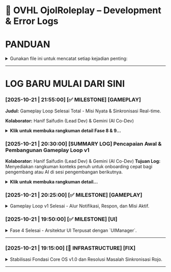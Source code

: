 # 📜 OVHL OjolRoleplay – Development & Error Logs

# PANDUAN
<details>
<summary>
Gunakan file ini untuk mencatat setiap kejadian penting:
</summary>

- 🧠 Ide baru
- 🐞 Bug
- ⚙️ Pengujian sistem
- 🧱 Refactor atau perubahan arsitektur
- 💡 Insight desain
- ✅ Progres Tracker
- Dan Kategori Lain Yang Belum

> SETIAP LOG BARU HARUS DI CATAT PALING ATAS
---

## 🗓️ Format Log Standar
```
### [YYYY-MM-DD | HH:MM:SS] [KATEGORI]
Deskripsi singkat tentang kejadian.
Jika relevan, tambahkan detail teknis, path file, atau error message.
```

---

## 🧩 Contoh Log

### [2025-10-21 | 14:37:00] [🧱 INFRASTRUCTURE]
CoreOS V2 Bootstrapper stabil, seluruh service berhasil dimuat otomatis.
EventService dan DataService berhasil sinkron tanpa infinite yield.

---

### [2025-10-21 | 14:44:00] [🐞 BUG]
Masalah pada DataService line 101 – token `if` error akibat parsing config manager lama.
✔️ Solusi: hapus referensi legacy dan ganti dengan placeholder `loadConfigFromManager()`.

---

### [2025-10-21 | 15:22:00] [💡 IDEA]
Tambahkan Admin Panel sebagai modul independen yang bisa mengubah konfigurasi runtime
(Data autosave, event monitor, style theme switcher, dsb).

---

### [2025-10-21 | 15:30:00] [✅ TEST]
Core sukses menjalankan test module `TestOrder` tanpa error.
Client berhasil memanggil server event dengan response valid.

---

> Semua log bersifat kronologis dan akan menjadi timeline resmi pengembangan OVHL CoreOS.
</details>

---
# LOG BARU MULAI DARI SINI

### [2025-10-21 | 21:55:00] [✅ MILESTONE] [GAMEPLAY]

**Judul:** Gameplay Loop Selesai Total - Misi Nyata & Sinkronisasi Real-time.

**Kolaborator:** Hanif Saifudin (Lead Dev) & Gemini (AI Co-Dev)

<details>
<summary><strong>Klik untuk membuka rangkuman detail Fase 8 & 9...</strong></summary>

---

#### **BAGIAN 1: FASE 8 - MISI JADI NYATA (TRIGGER ZONE)**

##### **Branch Fitur:**
`feature/trigger-zone-mission`

##### **Tujuan Utama:**
Mengubah misi dari sekadar UI menjadi sebuah tugas yang memiliki *win condition* (kondisi kemenangan). Pemain kini harus secara fisik pergi ke lokasi tujuan untuk menyelesaikan order.

##### **Alur Kerja Fitur yang Dicapai:**
1.  **Pembuatan Zona:** Setelah pemain menerima order, `TestOrder` (server) memerintahkan `ZoneService` (server) untuk membuat sebuah `Part` silinder hijau semi-transparan ("zona tujuan") di `Workspace`, di lokasi yang telah ditentukan.
2.  **Deteksi Pemain:** `ZoneService` memasang *listener* `.Touched` pada zona tersebut. Ketika ada sesuatu yang menyentuh, ia akan memverifikasi apakah itu adalah karakter dari pemain yang sedang menjalankan misi.
3.  **Penyelesaian Misi:** Jika verifikasi berhasil, `ZoneService` akan memicu *callback* yang memberitahu `TestOrder` bahwa misi telah selesai.
4.  **Pemberian Imbalan:** `TestOrder` kemudian memerintahkan `DataService` untuk menambahkan uang ke data pemain (`AddUang`).
5.  **Feedback ke Client:** `TestOrder` juga mengirim `RemoteEvent` ("MissionCompleted") ke client untuk memberitahu bahwa misi sudah beres, yang kemudian memicu penghapusan UI Misi Aktif.

##### **Tantangan Kritis & Solusinya:**
* **`MASALAH: Bug Kritis di Core OS`**
    * **Kasus:** Terjadi serangkaian error beruntun (`attempt to call missing method`, `Infinite yield possible`) yang disebabkan oleh kesalahan penulisan kode (minifikasi & salah panggil metode) di `StyleService` dan `EventService` saat Fase 8 diimplementasikan.
    * **Solusi:** Melakukan "operasi bedah jantung". Semua file inti yang rusak (`StyleService`, `EventService`, `UIManager`) ditulis ulang dari awal dengan kode yang rapi, jelas, dan anti-gagal, menyelesaikan semua error secara tuntas.

---

#### **BAGIAN 2: FASE 9 - SINKRONISASI DATA REAL-TIME**

##### **Branch Fitur:**
`feature/realtime-data-sync`

##### **Tujuan Utama:**
Membuat game terasa "hidup" dengan memastikan setiap perubahan data di server (khususnya uang) langsung terlihat di HUD pemain tanpa perlu menunggu atau *rejoin*.

##### **Alur Kerja Fitur yang Dicapai:**
1.  **"Jembatan" Update:** Dibuat `RemoteEvent` baru ("UpdatePlayerData") sebagai saluran berita khusus dari server ke client.
2.  **Server Proaktif:** Fungsi `DataService:AddUang` di-upgrade. Setelah berhasil menambah uang pemain di server, ia langsung mengirim event `UpdatePlayerData` ke client yang bersangkutan, berisi data baru (misal: `{Uang = 170000}`).
3.  **Client Responsif:** `PlayerDataController` di client dipasangi "antena" untuk mendengarkan event `UpdatePlayerData`. Ketika menerima update, ia memperbarui *cache* data lokalnya dan menyebarkan sinyal lokal (`OnDataUpdated`).
4.  **UI "Hidup":** Modul `MainHUD` mendengarkan sinyal `OnDataUpdated`. Begitu sinyal diterima, ia langsung memperbarui teks di `MoneyLabel` dengan angka uang terbaru.
5.  **Bonus Feedback:** Sebagai pelengkap, `UIManager` diberi kemampuan baru untuk menampilkan notifikasi sementara ("Toast Notification") yang muncul dari atas layar, yang digunakan untuk menampilkan pesan "Misi Selesai! +Rp 15000".

---

#### **STATUS PROYEK SAAT INI:**
Semua progres dari Fase 1 hingga 9 telah berhasil diimplementasikan, diuji, dan digabungkan ke dalam branch **`develop`**. Proyek kini memiliki satu gameplay loop yang berfungsi penuh dari A-Z dengan feedback visual yang responsif.

</details>

### [2025-10-21 | 20:30:00] [SUMMARY LOG] Pencapaian Awal & Pembangunan Gameplay Loop v1
**Kolaborator:** Hanif Saifudin (Lead Dev) & Gemini (AI Co-Dev)
**Tujuan Log:** Menyediakan rangkuman konteks penuh untuk onboarding cepat bagi pengembang atau AI di sesi pengembangan berikutnya.

<details>
<summary><strong>Klik untuk membuka rangkuman detail...</strong></summary>

---

#### **BAGIAN 1: PEMBANGUNAN FONDASI CORE OS (FASE 1 - 4)**

##### **Branch Fitur:**
`dev/coreos`, `feature/fase-3-ui-sync`

##### **Tujuan Utama:**
Membangun arsitektur dasar game yang modular, scalable, dan anti-gagal menggunakan sistem Core OS yang terintegrasi penuh dengan Rojo.

##### **Komponen Kunci yang Dibangun:**
* **`Core OS Services (Server)`**: `Bootstrapper`, `ServiceManager`, `SystemMonitor`, `EventService`, `DataService`, `StyleService`.
* **`Arsitektur UI (Client)`**: `ClientBootstrapper`, `UIManager` (sebagai "Arsitek UI" terpusat), `PlayerDataController`, dan modul UI modular seperti `MainHUD`.
* **`Git Workflow`**: Mengadopsi alur kerja **Git Flow** (`main` > `develop` > `feature/...`) untuk menjaga stabilitas dan kerapian kode.

##### **Tantangan Kritis & Solusinya (Case Studies):**

1.  **`MASALAH: Rojo Double Boot`**
    * **Kasus:** Konfigurasi `default.project.json` awal yang memetakan seluruh folder menyebabkan Rojo membuat skrip pembungkus, sehingga `Init.server.lua` dieksekusi dua kali.
    * **Solusi:** Mengubah strategi pemetaan menjadi **pemetaan file eksplisit**. Ini memberitahu Rojo untuk menempatkan file persis di tujuannya tanpa membuat instance perantara.

2.  **`MASALAH: Race Condition Data Client`**
    * **Kasus:** Client meminta data pemain segera setelah join, namun server masih dalam proses mengambil data dari DataStore, sehingga client menerima `nil`.
    * **Solusi:** Menerapkan **alur kerja berbasis sinyal**. `DataService` kini mengirim `RemoteEvent` ("PlayerDataReady") ke client *setelah* data berhasil dimuat. Client menunggu sinyal ini sebelum meminta data.

3.  **`MASALAH: Arsitektur UI Tidak Stabil`**
    * **Kasus:** Upaya awal menggunakan fitur Beta `StyleSheet` gagal karena harus diaktifkan manual dan tidak stabil.
    * **Solusi:** Menciptakan **`UIManager`** sebagai "arsitek" terpusat yang bertanggung jawab penuh atas pembuatan dan styling semua elemen UI, sesuai prinsip **"Minta, Jangan Bikin Sendiri"**.

---

#### **BAGIAN 2: IMPLEMENTASI GAMEPLAY LOOP v1 (FASE 5 - 7)**

##### **Branch Fitur:**
`feature/gameplay-loop-v1`

##### **Tujuan Utama:**
Mengimplementasikan alur interaksi pemain pertama yang lengkap dan fungsional, dari menerima notifikasi hingga menjalankan misi.

##### **Alur Kerja Fitur yang Dicapai:**
1.  **Fase 5 (Notifikasi):** Server mengirimkan notifikasi order baru ke client.
2.  **Fase 6 (Respon):** Client menampilkan UI interaktif (`TERIMA`/`TOLAK`) dan mengirimkan respon pemain kembali ke server.
3.  **Fase 7 (Aksi):** Server menerima respon "TERIMA" dan mengirim perintah balik ke client untuk menampilkan UI Misi Aktif.

---

#### **BAGIAN 3: STRUKTUR FINAL PROYEK (Setelah Gameplay Loop v1)**

##### **Struktur Folder `Source/`:**
```bash
Source/
├── Client
│   └── Init.client.lua
├── Core
│   ├── Client
│   │   ├── ClientBootstrapper.lua
│   │   ├── Controllers
│   │   │   ├── OrderController.lua
│   │   │   └── PlayerDataController.lua
│   │   ├── Services
│   │   │   └── UIManager.lua
│   │   └── UI
│   │       └── MainHUD.lua
│   ├── Server
│   │   ├── Kernel
│   │   │   └── Bootstrapper.lua
│   │   ├── Modules
│   │   │   └── TestOrder
│   │   │       ├── Handler.lua
│   │   │       └── manifest.lua
│   │   └── Services
│   │       ├── DataService.lua
│   │       ├── EventService.lua
│   │       ├── ServiceManager.lua
│   │       ├── StyleService.lua
│   │       └── SystemMonitor.lua
│   └── Shared
│       ├── Config.lua
│       └── Utils
│           └── Signal.lua
├── Replicated
│   └── .gitkeep
└── Server
    └── Init.server.lua
```

---

#### **STATUS PROYEK SAAT INI:**
Semua progres dari Fase 1 hingga 7 telah berhasil diimplementasikan, diuji, dan digabungkan ke dalam branch **`develop`**. Proyek kini memiliki fondasi Core OS yang stabil dan satu gameplay loop yang berfungsi penuh. Proyek siap untuk pengembangan fitur berikutnya.

</details>

### [2025-10-21 | 20:25:00] [✅ MILESTONE] [GAMEPLAY]

<details>
<summary>
Gameplay Loop v1 Selesai - Alur Notifikasi, Respon, dan Misi Aktif.
</summary>

**Deskripsi:**
Pencapaian besar! Gameplay loop pertama dari game Ojol Roleplay berhasil diimplementasikan secara penuh dari awal hingga akhir. Fitur ini mencakup seluruh alur interaksi pemain, mulai dari menerima notifikasi order hingga menjalankan misi, yang dikoordinasikan sepenuhnya oleh Core OS.

**Alur Kerja Fitur yang Dicapai:**
1.  **Fase 5 (Notifikasi):** Server, melalui modul `TestOrder`, berhasil mensimulasikan dan mengirimkan notifikasi order baru ke client secara real-time menggunakan `EventService`.
2.  **Fase 6 (Respon):** Client, melalui `OrderController`, berhasil menampilkan UI interaktif (`TERIMA`/`TOLAK`) yang dibuat oleh `UIManager` dan mengirimkan respon pemain kembali ke server.
3.  **Fase 7 (Aksi):** Server berhasil menerima respon pemain. Jika order diterima, server langsung mengirim perintah balik ke client untuk menampilkan UI Misi Aktif, menggantikan notifikasi order sebelumnya.

**Komponen Utama yang Terlibat:**
* **Server:** `TestOrder/Handler.lua`, `EventService.lua`
* **Client:** `OrderController.lua`, `UIManager.lua`
* **Komunikasi:** `RemoteEvent` ("NewOrderNotification", "RespondToOrder", "UpdateMissionUI")

**Status Akhir & Kesiapan:**
Fitur gameplay loop v1 kini telah stabil dan berfungsi penuh tanpa error. Branch `feature/gameplay-loop-v1` siap untuk digabungkan (`merge`) ke dalam branch `develop`.
</details>

### [2025-10-21 | 19:50:00] [✅ MILESTONE] [UI]
<details>
<summary>
Fase 4 Selesai - Arsitektur UI Terpusat dengan `UIManager`.
</summary>

**Deskripsi:**
Fase 4 berhasil mengimplementasikan arsitektur UI client yang terpusat dan scalable. Semua pembuatan dan styling UI kini dikendalikan oleh satu service utama, `UIManager`, sesuai dengan visi jangka panjang Core OS. Modul-modul UI kini bersifat "declarative", hanya memberi perintah tanpa mengurus detail implementasi.

---

**Struktur File & Folder Utama (Setelah Fase 4):**

```bash
Source/
├── Core/
│   ├── Client/
│   │   ├── ClientBootstrapper.lua  # (Baru) Entry point client yang terstruktur
│   │   ├── Controllers/
│   │   │   └── PlayerDataController.lua # (Dirombak)
│   │   ├── Services/
│   │   │   └── UIManager.lua         # (Baru) Si "Arsitek UI"
│   │   └── UI/
│   │       └── MainHUD.lua           # (Dirombak)
│   ├── Server/
│   │   ├── Kernel/
│   │   ├── Modules/
│   │   └── Services/
│   └── Shared/
│       └── Utils/
│           └── Signal.lua          # (Baru) Utilitas event client-side
├── Client/
│   └── Init.client.lua             # (Dirombak)
└── Server/
    └── Init.server.lua
```

---

**Analisis Masalah & Solusi (Case Studies):**

* **Kasus 1: Race Condition Data Client**
    * **Problem:** `PlayerDataController` di client meminta data ke server *sebelum* `DataService` di server selesai memuat data dari DataStore, menyebabkan client menerima `nil`.
    * **Solusi:** Diterapkan alur kerja berbasis sinyal. `DataService` kini mengirim `RemoteEvent` ("PlayerDataReady") ke client setelah data berhasil dimuat ke cache. `PlayerDataController` diubah untuk menunggu sinyal ini terlebih dahulu sebelum mengirim `RemoteFunction` untuk meminta data.

* **Kasus 2: Error Fitur Beta (`UIStyle`)**
    * **Problem:** Penggunaan `Instance.new("UIStyle")` menyebabkan error `Unable to create an Instance` karena fitur ini masih bersifat Beta dan harus diaktifkan manual di Studio.
    * **Solusi:** Untuk menjaga stabilitas dan menghindari ketergantungan pada fitur Beta, `UIManager` dirombak. Alih-alih menggunakan `StyleSheet`, `UIManager` kini menerapkan properti style (seperti `BackgroundColor3`, `Font`, `TextColor3`) secara langsung ke setiap elemen UI yang dibuatnya. Prinsip sentralisasi tetap terjaga, hanya metode eksekusinya yang diubah ke cara yang lebih stabil.

* **Kasus 3: Path `require()` Salah**
    * **Problem:** `PlayerDataController` gagal memuat modul `Signal` karena path `require`-nya salah, menyebabkan seluruh alur client berhenti.
    * **Solusi:** Path diperbaiki dari `script.Parent.Parent.Shared...` menjadi `Core.Shared.Utils.Signal` yang lebih absolut dan anti-gagal terhadap perubahan struktur folder.

---

**Status Akhir & Kesiapan:**
Dengan selesainya Fase 4, Core OS kini memiliki arsitektur UI yang solid, modular, dan siap untuk dikembangkan dengan fitur-fitur gameplay yang lebih kompleks. Semua masalah teknis yang ditemukan telah diatasi. **Proyek siap untuk melanjutkan ke Fase 5.**
</details>

---

### [2025-10-21 | 19:15:00] [🧱 INFRASTRUCTURE] [FIX]

<details>
<summary>
Stabilisasi Fondasi Core OS v1.0 dan Resolusi Masalah Sinkronisasi Rojo.
</summary>
**Deskripsi:**
Fondasi awal untuk Core OS berhasil dibangun dan diotomatisasi menggunakan skrip `Tools/deploy_all.sh`. Proses ini membangun struktur folder, membuat semua file service dan modul dasar, serta mengonfigurasi `default.project.json` untuk Rojo.

**Struktur & Fungsi Utama yang Dibangun:**

* **`Source/Core/`**: Berisi semua logika inti yang modular, termasuk `Kernel` (Bootstrapper), `Server/Services` (ServiceManager, DataService, dll), `Client`, dan `Shared`. Ini adalah jantung dari sistem.

* **`Source/Server/Init.server.lua`**: Titik masuk tunggal untuk logika server.

* **`Source/Client/Init.client.lua`**: Titik masuk tunggal untuk logika client.

* **`default.project.json`**: File manifest yang memberitahu Rojo cara memetakan struktur folder `Source/` ke dalam struktur DataModel di Roblox Studio.

---

**Analisis Masalah (Case Study): Eksekusi Ganda (Double Boot)**

* **Masalah yang Terjadi:**
    Saat `rojo serve` dijalankan, skrip `Init.server.lua` dan `Init.client.lua` dieksekusi sebanyak dua kali. Log output menunjukkan seluruh proses booting server berjalan ganda, yang menyebabkan pemborosan resource dan potensi bug state management di masa depan.

* **Akar Masalah:**
    Masalah ini berasal dari konfigurasi `default.project.json` yang ambigu. Konfigurasi awal memetakan seluruh folder `Source/Server` ke `ServerScriptService`. Rojo, secara default, membungkus konten folder ini menjadi satu `Script` baru dengan nama yang sama dengan folder sumbernya (`Server`). Hasilnya, di dalam `ServerScriptService` terbentuk struktur `Server > Init.server.lua`. Roblox kemudian mengeksekusi `Server` (yang otomatis menjalankan `Init.server.lua` di dalamnya) dan juga `Init.server.lua` itu sendiri, menyebabkan eksekusi ganda. Masalah serupa terjadi pada client.

* **Solusi yang Diterapkan:**
    Konfigurasi `default.project.json` diubah dari pemetaan folder yang luas menjadi pemetaan file yang **eksplisit dan spesifik**.

    *Mapping Lama (Penyebab Masalah):*
    ```json
    "ServerScriptService": {
      "$path": "Source/Server"
    }
    ```

    *Mapping Baru (Solusi Final):*
    ```json
    "ServerScriptService": {
      "Init": {
        "$path": "Source/Server/Init.server.lua"
      }
    }
    ```
    Dengan pemetaan baru ini, kita secara tegas memberitahu Rojo: "Ambil file `Init.server.lua` dan letakkan langsung di dalam `ServerScriptService` dengan nama `Init`." Ini menghilangkan ambiguitas dan mencegah Rojo membuat folder pembungkus yang tidak perlu.

---

**Panduan untuk Pengembang & AI di Masa Depan:**

> **Prinsip Utama:** Saat berhadapan dengan masalah eksekusi ganda atau path yang salah di Rojo, selalu curigai `default.project.json` terlebih dahulu.
>
> **Tindakan Pencegahan:** Untuk skrip *entry point* (seperti `Init`), **hindari pemetaan level folder (`$path` ke sebuah direktori)**. Selalu gunakan **pemetaan level file (`$path` langsung ke file .lua)** untuk memastikan skrip ditempatkan persis di lokasi yang diinginkan tanpa ada instance perantara yang dibuat oleh Rojo. Ini adalah praktik terbaik untuk menjaga struktur proyek tetap bersih dan prediktif.

**Status Saat Ini:**
Sistem sekarang boot dengan bersih, stabil, dan log output tunggal. **Milestone Phase 1 (Infrastruktur Inti) tercapai.**

</details>

---